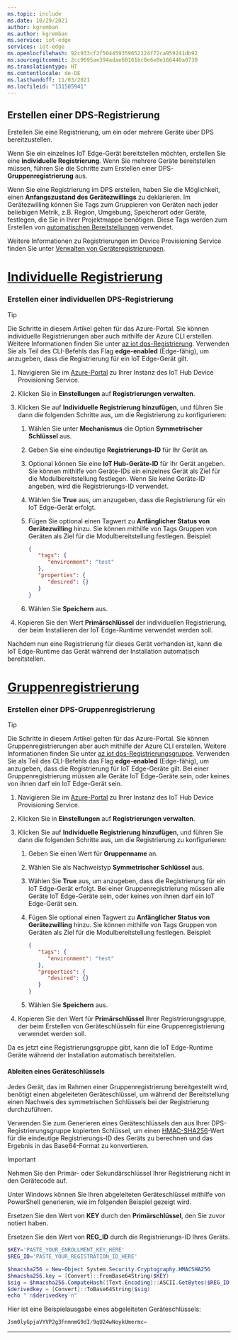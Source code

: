```yaml
---
ms.topic: include
ms.date: 10/29/2021
author: kgremban
ms.author: kgremban
ms.service: iot-edge
services: iot-edge
ms.openlocfilehash: 92c933cf2f504459359652124f72ca959241db92
ms.sourcegitcommit: 2cc9695ae394adae60161bc0e6e0e166440a0730
ms.translationtype: HT
ms.contentlocale: de-DE
ms.lasthandoff: 11/03/2021
ms.locfileid: "131505941"
---
```

## <a name="create-a-dps-enrollment"></a>Erstellen einer DPS-Registrierung

Erstellen Sie eine Registrierung, um ein oder mehrere Geräte über DPS bereitzustellen.

Wenn Sie ein einzelnes IoT Edge-Gerät bereitstellen möchten, erstellen Sie eine **individuelle Registrierung**. Wenn Sie mehrere Geräte bereitstellen müssen, führen Sie die Schritte zum Erstellen einer DPS-**Gruppenregistrierung** aus.

Wenn Sie eine Registrierung im DPS erstellen, haben Sie die Möglichkeit, einen **Anfangszustand des Gerätezwillings** zu deklarieren. Im Gerätezwilling können Sie Tags zum Gruppieren von Geräten nach jeder beliebigen Metrik, z.B. Region, Umgebung, Speicherort oder Geräte, festlegen, die Sie in Ihrer Projektmappe benötigen. Diese Tags werden zum Erstellen von [automatischen Bereitstellungen](../articles/iot-edge/how-to-deploy-at-scale.md) verwendet.

Weitere Informationen zu Registrierungen im Device Provisioning Service finden Sie unter [Verwalten von Geräteregistrierungen](../articles/iot-dps/how-to-manage-enrollments.md).

# <a name="individual-enrollment"></a>[Individuelle Registrierung](#tab/individual-enrollment)

### <a name="create-a-dps-individual-enrollment"></a>Erstellen einer individuellen DPS-Registrierung

> [!TIP]
> Die Schritte in diesem Artikel gelten für das Azure-Portal. Sie können individuelle Registrierungen aber auch mithilfe der Azure CLI erstellen. Weitere Informationen finden Sie unter [az iot dps-Registrierung](/cli/azure/iot/dps/enrollment). Verwenden Sie als Teil des CLI-Befehls das Flag **edge-enabled** (Edge-fähig), um anzugeben, dass die Registrierung für ein IoT Edge-Gerät gilt.

1. Navigieren Sie im [Azure-Portal](https://portal.azure.com) zu Ihrer Instanz des IoT Hub Device Provisioning Service.

1. Klicken Sie in **Einstellungen** auf **Registrierungen verwalten**.

1. Klicken Sie auf **Individuelle Registrierung hinzufügen**, und führen Sie dann die folgenden Schritte aus, um die Registrierung zu konfigurieren:  

   1. Wählen Sie unter **Mechanismus** die Option **Symmetrischer Schlüssel** aus.

   1. Geben Sie eine eindeutige **Registrierungs-ID** für Ihr Gerät an.

   1. Optional können Sie eine **IoT Hub-Geräte-ID** für Ihr Gerät angeben. Sie können mithilfe von Geräte-IDs ein einzelnes Gerät als Ziel für die Modulbereitstellung festlegen. Wenn Sie keine Geräte-ID angeben, wird die Registrierungs-ID verwendet.

   1. Wählen Sie **True** aus, um anzugeben, dass die Registrierung für ein IoT Edge-Gerät erfolgt.

   1. Fügen Sie optional einen Tagwert zu **Anfänglicher Status von Gerätezwilling** hinzu. Sie können mithilfe von Tags Gruppen von Geräten als Ziel für die Modulbereitstellung festlegen. Beispiel:

      ```json
      {
         "tags": {
            "environment": "test"
         },
         "properties": {
            "desired": {}
         }
      }
      ```

   1. Wählen Sie **Speichern** aus.

1. Kopieren Sie den Wert **Primärschlüssel** der individuellen Registrierung, der beim Installieren der IoT Edge-Runtime verwendet werden soll.

Nachdem nun eine Registrierung für dieses Gerät vorhanden ist, kann die IoT Edge-Runtime das Gerät während der Installation automatisch bereitstellen.

# <a name="group-enrollment"></a>[Gruppenregistrierung](#tab/group-enrollment)

### <a name="create-a-dps-group-enrollment"></a>Erstellen einer DPS-Gruppenregistrierung

> [!TIP]
> Die Schritte in diesem Artikel gelten für das Azure-Portal. Sie können Gruppenregistrierungen aber auch mithilfe der Azure CLI erstellen. Weitere Informationen finden Sie unter [az iot dps-Registrierungsgruppe](/cli/azure/iot/dps/enrollment-group). Verwenden Sie als Teil des CLI-Befehls das Flag **edge-enabled** (Edge-fähig), um anzugeben, dass die Registrierung für IoT Edge-Geräte gilt. Bei einer Gruppenregistrierung müssen alle Geräte IoT Edge-Geräte sein, oder keines von ihnen darf ein IoT Edge-Gerät sein.

1. Navigieren Sie im [Azure-Portal](https://portal.azure.com) zu Ihrer Instanz des IoT Hub Device Provisioning Service.

1. Klicken Sie in **Einstellungen** auf **Registrierungen verwalten**.

1. Klicken Sie auf **Individuelle Registrierung hinzufügen**, und führen Sie dann die folgenden Schritte aus, um die Registrierung zu konfigurieren:  

   1. Geben Sie einen Wert für **Gruppenname** an.

   1. Wählen Sie als Nachweistyp **Symmetrischer Schlüssel** aus.

   1. Wählen Sie **True** aus, um anzugeben, dass die Registrierung für ein IoT Edge-Gerät erfolgt. Bei einer Gruppenregistrierung müssen alle Geräte IoT Edge-Geräte sein, oder keines von ihnen darf ein IoT Edge-Gerät sein.

   1. Fügen Sie optional einen Tagwert zu **Anfänglicher Status von Gerätezwilling** hinzu. Sie können mithilfe von Tags Gruppen von Geräten als Ziel für die Modulbereitstellung festlegen. Beispiel:

      ```json
      {
         "tags": {
            "environment": "test"
         },
         "properties": {
            "desired": {}
         }
      }
      ```

   1. Wählen Sie **Speichern** aus.

1. Kopieren Sie den Wert für **Primärschlüssel** Ihrer Registrierungsgruppe, der beim Erstellen von Geräteschlüsseln für eine Gruppenregistrierung verwendet werden soll.

Da es jetzt eine Registrierungsgruppe gibt, kann die IoT Edge-Runtime Geräte während der Installation automatisch bereitstellen.

#### <a name="derive-a-device-key"></a>Ableiten eines Geräteschlüssels

Jedes Gerät, das im Rahmen einer Gruppenregistrierung bereitgestellt wird, benötigt einen abgeleiteten Geräteschlüssel, um während der Bereitstellung einen Nachweis des symmetrischen Schlüssels bei der Registrierung durchzuführen.

Verwenden Sie zum Generieren eines Geräteschlüssels den aus Ihrer DPS-Registrierungsgruppe kopierten Schlüssel, um einen [HMAC-SHA256](https://wikipedia.org/wiki/HMAC)-Wert für die eindeutige Registrierungs-ID des Geräts zu berechnen und das Ergebnis in das Base64-Format zu konvertieren.

> [!IMPORTANT]
> Nehmen Sie den Primär- oder Sekundärschlüssel Ihrer Registrierung nicht in den Gerätecode auf.

Unter Windows können Sie Ihren abgeleiteten Geräteschlüssel mithilfe von PowerShell generieren, wie im folgenden Beispiel gezeigt wird.

Ersetzen Sie den Wert von **KEY** durch den **Primärschlüssel**, den Sie zuvor notiert haben.

Ersetzen Sie den Wert von **REG_ID** durch die Registrierungs-ID Ihres Geräts.

```powershell
$KEY='PASTE_YOUR_ENROLLMENT_KEY_HERE'
$REG_ID='PASTE_YOUR_REGISTRATION_ID_HERE'

$hmacsha256 = New-Object System.Security.Cryptography.HMACSHA256
$hmacsha256.key = [Convert]::FromBase64String($KEY)
$sig = $hmacsha256.ComputeHash([Text.Encoding]::ASCII.GetBytes($REG_ID))
$derivedkey = [Convert]::ToBase64String($sig)
echo "`n$derivedkey`n"
```

Hier ist eine Beispielausgabe eines abgeleiteten Geräteschlüssels:

```powershell
Jsm0lyGpjaVYVP2g3FnmnmG9dI/9qU24wNoykUmermc=
```

---
